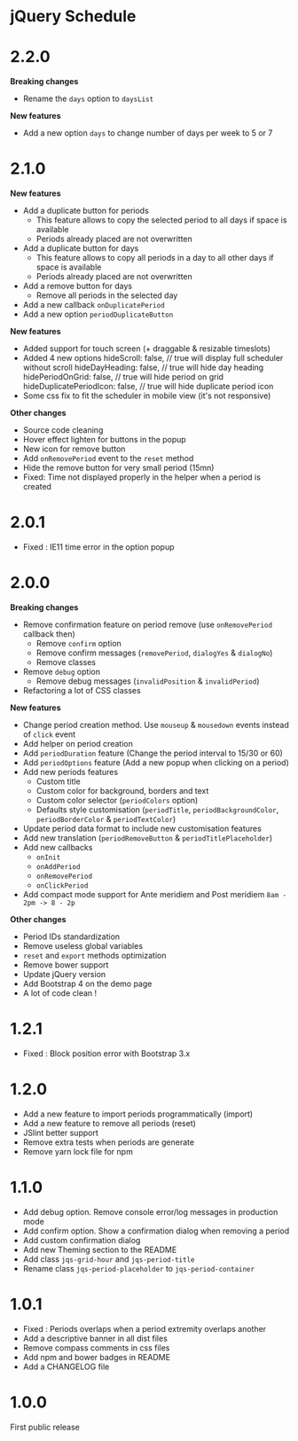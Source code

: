 # jQuery Schedule

# 2.2.0
**Breaking changes**
- Rename the `days` option to `daysList`

**New features**
- Add a new option `days` to change number of days per week to 5 or 7  

# 2.1.0
**New features**
- Add a duplicate button for periods
    - This feature allows to copy the selected period to all days if space is available
    - Periods already placed are not overwritten
- Add a duplicate button for days
    - This feature allows to copy all periods in a day to all other days if space is available
    - Periods already placed are not overwritten
- Add a remove button for days
    - Remove all periods in the selected day
- Add a new callback `onDuplicatePeriod`
- Add a new option `periodDuplicateButton`

**New features** 
- Added support for touch screen (+ draggable & resizable timeslots)
- Added 4 new options
      hideScroll: false, // true will display full scheduler without scroll
      hideDayHeading: false, // true will hide day heading
      hidePeriodOnGrid: false, // true will hide period on grid 
      hideDuplicatePeriodIcon: false, // true will hide duplicate period icon 
- Some css fix to fit the scheduler in mobile view (it's not responsive)

**Other changes**
- Source code cleaning
- Hover effect lighten for buttons in the popup
- New icon for remove button
- Add `onRemovePeriod` event to the `reset` method
- Hide the remove button for very small period (15mn)
- Fixed: Time not displayed properly in the helper when a period is created

# 2.0.1
- Fixed : IE11 time error in the option popup

# 2.0.0
**Breaking changes**
- Remove confirmation feature on period remove (use `onRemovePeriod` callback then)
    - Remove `confirm` option
    - Remove confirm messages (`removePeriod`, `dialogYes` & `dialogNo`)
    - Remove classes
- Remove `debug` option
    - Remove debug messages (`invalidPosition` & `invalidPeriod`) 
- Refactoring a lot of CSS classes

**New features**
- Change period creation method. Use `mouseup` & `mousedown` events instead of `click` event 
- Add helper on period creation 
- Add `periodDuration` feature (Change the period interval to 15/30 or 60)
- Add `periodOptions` feature (Add a new popup when clicking on a period)
- Add new periods features
    - Custom title
    - Custom color for background, borders and text
    - Custom color selector (`periodColors` option)
    - Defaults style customisation (`periodTitle`, `periodBackgroundColor`, `periodBorderColor` & `periodTextColor`) 
- Update period data format to include new customisation features
- Add new translation (`periodRemoveButton` & `periodTitlePlaceholder`)
- Add new callbacks
    - `onInit`
    - `onAddPeriod`
    - `onRemovePeriod`
    - `onClickPeriod`
- Add compact mode support for Ante meridiem and Post meridiem `8am - 2pm -> 8 - 2p`

**Other changes**
- Period IDs standardization
- Remove useless global variables
- `reset` and `export` methods optimization
- Remove bower support
- Update jQuery version
- Add Bootstrap 4 on the demo page
- A lot of code clean !

# 1.2.1
- Fixed : Block position error with Bootstrap 3.x

# 1.2.0
- Add a new feature to import periods programmatically (import)
- Add a new feature to remove all periods (reset)
- JSlint better support
- Remove extra tests when periods are generate
- Remove yarn lock file for npm

# 1.1.0
- Add debug option. Remove console error/log messages in production mode 
- Add confirm option. Show a confirmation dialog when removing a period
- Add custom confirmation dialog
- Add new Theming section to the README
- Add class `jqs-grid-hour` and `jqs-period-title`
- Rename class `jqs-period-placeholder` to `jqs-period-container`

# 1.0.1

- Fixed : Periods overlaps when a period extremity overlaps another
- Add a descriptive banner in all dist files
- Remove compass comments in css files
- Add npm and bower badges in README
- Add a CHANGELOG file

# 1.0.0

First public release
